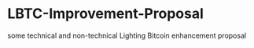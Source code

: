# LBTC-Improvement-Proposal



some  technical   and non-technical Lighting Bitcoin enhancement proposal
